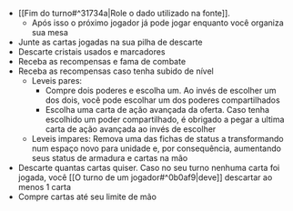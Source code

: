 - [[Fim do turno#^31734a|Role o dado utilizado na fonte]].
	- Após isso o próximo jogador já pode jogar enquanto você organiza sua mesa
- Junte as cartas jogadas na sua pilha de descarte
- Descarte cristais usados e marcadores
- Receba as recompensas e fama de combate
- Receba as recompensas caso tenha subido de nível
	- Leveis pares:
		- Compre dois poderes e escolha um. Ao invés de escolher um dos dois, você pode escolhar um dos poderes compartilhados
		- Escolha uma carta de ação avançada da oferta. Caso tenha escolhido um poder compartilhado, é obrigado a pegar a ultima carta de ação avançada ao invés de escolher
	- Leveis impares: Remova uma das fichas de status a transformando num espaço novo para unidade e, por consequência, aumentando seus status de armadura e cartas na mão
- Descarte quantas cartas quiser. Caso no seu turno nenhuma carta foi jogada, você [[O turno de um jogador#^0b0af9|deve]] descartar ao menos 1 carta
- Compre cartas até seu limite de mão
